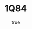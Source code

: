 ---
title:     1Q84
author: 
  first:   Haruki 
  last:    Murakami
published: 2009-05-28 
goodreads: https://www.goodreads.com/book/show/10357575-1q84
img:       https://images.gr-assets.com/books/1483103331l/10357575.jpg
status:    to-read
#read:   # must order recent first
#  - start: # YYYY-MM-DD 
#    end:   # YYYY-MM-DD
type: novel
tags: # library, own-this, scifi, fantasy, historical-fiction
  - fantasy
  - Japanese
  - library
---